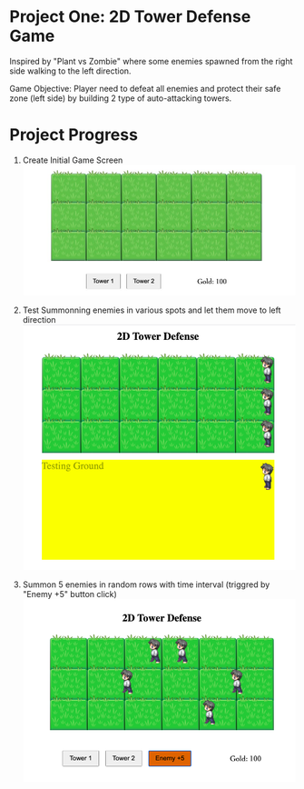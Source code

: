 # Project One: 2D Tower Defense Game

Inspired by "Plant vs Zombie" where some enemies spawned from the right side walking to the left direction.

Game Objective:
Player need to defeat all enemies and protect their safe zone (left side) by building 2 type of auto-attacking towers.


# Project Progress

1. Create Initial Game Screen
![background](./assets/readme/initial-gamescreen.jpg)

1. Test Summonning enemies in various spots and let them move to left direction
![background](./assets/readme/test-spawningAndMoving-enemy.jpg)

1. Summon 5 enemies in random rows with time interval (triggred by "Enemy +5" button click)
![background](./assets/readme/interval-5-enemy.jpg)
